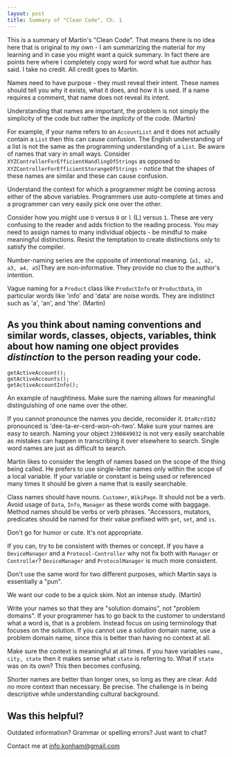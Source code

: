 ```yaml
---
layout: post
title: Summary of "Clean Code", Ch. 1
---
```

This is a summary of Martin's "Clean Code". That means there is no idea here that is original to my own - I am summarizing the material for my learning and in case you might want a quick summary. In fact there are points here where I completely copy word for word what tue author has said. I take no credit. All credit goes to Martin.

Names need to have purpose - they must reveal their intent. These names should tell you why it exists, what it does, and how it is used. If a name requires a comment, that name does not reveal its intent.

Understanding that names are important, the problem is not simply the simplicity of the code but rather the *implicity* of the code. (Martin)

For example, if your name refers to an `AccountList` and it does not actually contain a `List` then this can cause confusion. The English understanding of a list is not the same as the programming understanding of a `List`. Be aware of names that vary in small ways. Consider `XYZControllerForEfficientHandlingOfStrings` as opposed to `XYZControllerForEfficientStorangeOfStrings` - notice that the shapes of these names are similar and these can cause confusion.

Understand the context for which a programmer might be coming across either of the above variables. Programmers use auto-complete at times and a programmer can very easily pick one over the other.

Consider how you might use `O` versus `0` or `l` (L) versus `1`. These are very confusing to the reader and adds friction to the reading process. You may need to assign names to many individual objects - be mindful to make meaningful distinctions. Resist the temptation to create distinctions only to satisfy the compiler.

Number-naming series are the opposite of intentional meaning. (`a1, a2, a3, a4, a5`)They are non-informative. They provide no clue to the author's intention.

Vague naming for a `Product` class like `ProductInfo` or `ProductData`, in particular words like 'info' and 'data' are noise words. They are indistinct such as 'a', 'an', and 'the'. (Martin)

As you think about naming conventions and similar words, classes, objects, variables, think about how naming one object provides *distinction* to the person reading your code.
-
  ```
  getActiveAccount();
  getActiveAccounts();
  getActiveAccountInfo();
  ```
An example of naughtiness. Make sure the naming allows for meaningful distinguishing of one name over the other.

If you cannot pronounce the names you decide, reconsider it. `DtaRcrd102` pronounced is 'dee-ta-er-cerd-won-oh-two'. Make sure your names are easy to search. Naming your object `2390849032` is not very easily searchable as mistakes can happen in transcribing it over elsewhere to search. Single word names are just as difficult to search.

Martin likes to consider the length of names based on the scope of the thing being called. He prefers to use single-letter names only within the scope of a local variable. If your variable or constant is being used or referenced many times it should be given a name that is easily searchable.

Class names should have nouns. `Customer`, `WikiPage`. It should not be a verb. Avoid usage of `Data`, `Info`, `Manager` as these words come with baggage. Method names should be verbs or verb phrases. "Accessors, mutators, predicates should be named for their value prefixed with `get`, `set`, and `is`.

Don't go for humor or cute. It's not appropriate.

If you can, try to be consistent with themes or concept. If you have a `DeviceManager` and a `Protocol-Controller` why not fix both with `Manager` or `Controller`? `DeviceManager` and `ProtocolManager` is much more consistent.

Don't use the same word for two different purposes, which Martin says is essentially a "pun".

We want our code to be a quick skim. Not an intense study. (Martin)

Write your names so that they are "solution domains", not "problem domains". If your programmer has to go back to the customer to understand what a word is, that is a problem. Instead focus on using terminology that focuses on the solution. If you cannot use a solution domain name, use a problem domain name, since this is better than having no context at all.

Make sure the context is meaningful at all times. If you have variables `name, city, state` then it makes sense what `state` is referring to. What if `state` was on its own? This then becomes confusing.

Shorter names are better than longer ones, so long as they are clear. Add no more context than necessary. Be precise.
The challenge is in being descriptive while understanding cultural background.

## Was this helpful?

Outdated information? Grammar or spelling errors? Just want to chat?

Contact me at [info.konham@gmail.com](mailto:info.konham@gmail.com)
